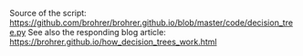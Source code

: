 Source of the script: https://github.com/brohrer/brohrer.github.io/blob/master/code/decision_tree.py
See also the responding blog article: https://brohrer.github.io/how_decision_trees_work.html
